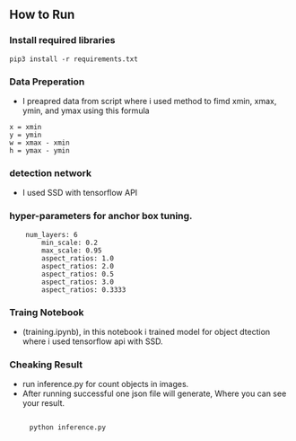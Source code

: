 ## How to Run

### Install required libraries
`pip3 install -r requirements.txt`



### Data Preperation
- I preapred data from script where i used method to fimd  xmin, xmax, ymin, and ymax using this formula

```
x = xmin
y = ymin
w = xmax - xmin
h = ymax - ymin

```

### detection network

- I used SSD with tensorflow API

### hyper-parameters for anchor box tuning.

```
	num_layers: 6
        min_scale: 0.2
        max_scale: 0.95
        aspect_ratios: 1.0
        aspect_ratios: 2.0
        aspect_ratios: 0.5
        aspect_ratios: 3.0
        aspect_ratios: 0.3333
```
        
###  Traing Notebook
- (training.ipynb),  in this notebook i trained model for object dtection where i used tensorflow api with SSD.


### Cheaking Result

- run inference.py for count objects in images.
- After running successful one json file will generate, Where you can see your result.

```

     python inference.py

```







